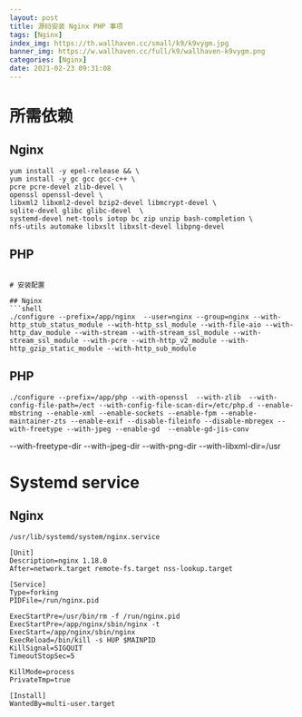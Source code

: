 ```yaml
---
layout: post
title: 源码安装 Nginx PHP 事项
tags: [Nginx]
index_img: https://th.wallhaven.cc/small/k9/k9vygm.jpg
banner_img: https://w.wallhaven.cc/full/k9/wallhaven-k9vygm.png
categories: [Nginx]
date: 2021-02-23 09:31:08
---
```


# 所需依赖

## Nginx

```shell
yum install -y epel-release && \
yum install -y gc gcc gcc-c++ \
pcre pcre-devel zlib-devel \
openssl openssl-devel \
libxml2 libxml2-devel bzip2-devel libmcrypt-devel \
sqlite-devel glibc glibc-devel  \
systemd-devel net-tools iotop bc zip unzip bash-completion \
nfs-utils automake libxslt libxslt-devel libpng-devel
```

## PHP



 

```

# 安装配置

## Nginx
```shell
./configure --prefix=/app/nginx  --user=nginx --group=nginx --with-http_stub_status_module --with-http_ssl_module --with-file-aio --with-http_dav_module --with-stream --with-stream_ssl_module --with-stream_ssl_module --with-pcre --with-http_v2_module --with-http_gzip_static_module --with-http_sub_module
```



## PHP

```shell
./configure --prefix=/app/php --with-openssl  --with-zlib  --with-config-file-path=/ect --with-config-file-scan-dir=/etc/php.d --enable-mbstring --enable-xml --enable-sockets --enable-fpm --enable-maintainer-zts --enable-exif --disable-fileinfo --disable-mbregex --with-freetype --with-jpeg --enable-gd  --enable-gd-jis-conv
```
--with-freetype-dir --with-jpeg-dir --with-png-dir --with-libxml-dir=/usr

# Systemd service

## Nginx

`/usr/lib/systemd/system/nginx.service`

```
[Unit]
Description=nginx 1.18.0
After=network.target remote-fs.target nss-lookup.target

[Service]
Type=forking
PIDFile=/run/nginx.pid

ExecStartPre=/usr/bin/rm -f /run/nginx.pid
ExecStartPre=/app/nginx/sbin/nginx -t
ExecStart=/app/nginx/sbin/nginx
ExecReload=/bin/kill -s HUP $MAINPID
KillSignal=SIGQUIT
TimeoutStopSec=5

KillMode=process
PrivateTmp=true

[Install]
WantedBy=multi-user.target
```